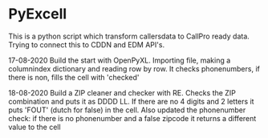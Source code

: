 # PyExcell
This is a python script which transform callersdata to CallPro ready data.
Trying to connect this to CDDN and EDM API's.

17-08-2020
Build the start with OpenPyXL.
Importing file, making a columnindex dictionary and reading row by row.
It checks phonenumbers, if there is non, fills the cell with 'checked'

18-08-2020
Build a ZIP cleaner and checker with RE.
Checks the ZIP combination and puts it as DDDD LL.
If there are no 4 digits and 2 letters it puts 'FOUT' (dutch for false) in the cell.
Also updated the phonenumber check: if there is no phonenumber and a false zipcode it returns a different value to the cell